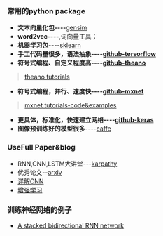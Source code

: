 ### 常用的python package
- **文本向量化包----**[gensim](http://radimrehurek.com/gensim/)
- **word2vec----**,词向量工具；
- **机器学习包----**[sklearn](http://scikit-learn.org/)
- **手工代码量很多，语法抽象----**[**github-tersorflow**](https://github.com/tensorflow/tensorflow)
- **符号式编程、自定义程度高----**[**github-theano**](https://github.com/Theano/Theano)
> [theano tutorials](http://deeplearning.net/software/theano/)
- **符号式编程，并行、速度快----**[**github-mxnet**](https://github.com/dmlc/mxnet)
> [mxnet tutorials-code&examples](http://mxnet.io/tutorials/index.html)
- **更具体，标准化，快速建立网络----**[**github-keras**](https://keras.io/)
- **图像预训练好的模型很多**----[caffe](https://github.com/BVLC/caffe)

### UseFull Paper&blog
- RNN,CNN,LSTM大讲堂---[karpathy](http://karpathy.github.io/)
- 优秀论文--[arxiv](https://arxiv.org/)
- [详解CNN](http://www.wildml.com/2015/11/understanding-convolutional-neural-networks-for-nlp/)
- [增强学习](http://www0.cs.ucl.ac.uk/staff/d.silver/web/Teaching.html)

### 训练神经网络的例子

- [A stacked bidirectional RNN network](https://github.com/simaaron/kaggle-Rain)
